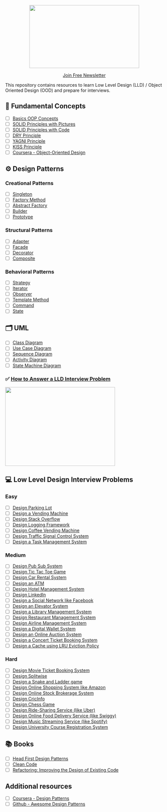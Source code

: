 <p align="center">
  <img src="images/lld-repo-logo.png" width="350" height="200">
</p>
<p align="center">
  <a href="https://blog.algomaster.io/">Join Free Newsletter</a>
</p>

This repository contains resources to learn Low Level Design (LLD) / Object Oriented Design (OOD) and prepare for interviews.

## 📌 Fundamental Concepts
- [ ] [Basics OOP Concepts](https://blog.algomaster.io/p/basic-oop-concepts-explained-with-code) 
- [ ] [SOLID Principles with Pictures](https://medium.com/backticks-tildes/the-s-o-l-i-d-principles-in-pictures-b34ce2f1e898)
- [ ] [SOLID Principles with Code](https://blog.algomaster.io/p/solid-principles-explained-with-code)
- [ ] [DRY Principle](https://blog.algomaster.io/p/082450d8-0e7b-4447-a8dc-b7308e45f048)
- [ ] [YAGNI Principle](https://blog.algomaster.io/p/8c3c7da7-885b-4a9c-a6e4-70ee02de4772)
- [ ] [KISS Principle](https://blog.algomaster.io/p/21b57678-b351-4ed4-b390-3b6308af2f7d)
- [ ] [Coursera - Object-Oriented Design](https://www.coursera.org/learn/object-oriented-design)

## ⚙️ Design Patterns
### Creational Patterns
- [ ] [Singleton](https://blog.algomaster.io/p/singleton-design-pattern)
- [ ] [Factory Method](https://refactoring.guru/design-patterns/factory-method)
- [ ] [Abstract Factory](https://refactoring.guru/design-patterns/abstract-factory)
- [ ] [Builder](https://refactoring.guru/design-patterns/builder)
- [ ] [Prototype](https://refactoring.guru/design-patterns/prototype)
### Structural Patterns
- [ ] [Adapter](https://refactoring.guru/design-patterns/adapter)
- [ ] [Facade](https://refactoring.guru/design-patterns/facade)
- [ ] [Decorator](https://refactoring.guru/design-patterns/decorator)
- [ ] [Composite](https://refactoring.guru/design-patterns/composite)
### Behavioral Patterns
- [ ] [Strategy](https://refactoring.guru/design-patterns/strategy)
- [ ] [Iterator](https://refactoring.guru/design-patterns/iterator)
- [ ] [Observer](https://refactoring.guru/design-patterns/observer)
- [ ] [Template Method](https://refactoring.guru/design-patterns/template-method)
- [ ] [Command](https://refactoring.guru/design-patterns/command)
- [ ] [State](https://refactoring.guru/design-patterns/state)

## 🗂️ UML
- [ ] [Class Diagram](https://blog.algomaster.io/p/uml-class-diagram-explained-with-examples)
- [ ] [Use Case Diagram](https://www.visual-paradigm.com/guide/uml-unified-modeling-language/what-is-use-case-diagram/)
- [ ] [Sequence Diagram](https://www.visual-paradigm.com/guide/uml-unified-modeling-language/what-is-sequence-diagram/)
- [ ] [Activity Diagram](https://www.visual-paradigm.com/guide/uml-unified-modeling-language/what-is-activity-diagram/)
- [ ] [State Machine Diagram](https://www.visual-paradigm.com/guide/uml-unified-modeling-language/what-is-state-machine-diagram/)

### ✅ [How to Answer a LLD Interview Problem](https://blog.algomaster.io/p/how-to-answer-a-lld-interview-problem)
<img src="images/interview-template.png" width="350" height="250">

## 💻 Low Level Design Interview Problems
### Easy
- [ ] [Design Parking Lot](problems/parking-lot.md)
- [ ] [Design a Vending Machine](problems/vending-machine.md)
- [ ] [Design Stack Overflow](problems/stack-overflow.md)
- [ ] [Design Logging Framework](problems/logging-framework.md)
- [ ] [Design Coffee Vending Machine](problems/coffee-vending-machine.md)
- [ ] [Design Traffic Signal Control System](problems/traffic-signal.md)
- [ ] [Design a Task Management System](problems/task-management-system.md)
### Medium
- [ ] [Design Pub Sub System](problems/pub-sub-system.md)
- [ ] [Design Tic Tac Toe Game](problems/tic-tac-toe.md)
- [ ] [Design Car Rental System](problems/car-rental-system.md)
- [ ] [Design an ATM](problems/atm.md)
- [ ] [Design Hotel Management System](problems/hotel-management-system.md)
- [ ] [Design LinkedIn](problems/linkedin.md)
- [ ] [Design a Social Network like Facebook](problems/social-networking-service.md)
- [ ] [Design an Elevator System](problems/elevator-system.md)
- [ ] [Design a Library Management System](problems/library-management-system.md)
- [ ] [Design Restaurant Management System](problems/restaurant-management-system.md)
- [ ] [Design Airline Management System](problems/airline-management-system.md)
- [ ] [Design a Digital Wallet System](problems/digital-wallet-system.md)
- [ ] [Design an Online Auction System](problems/online-auction-system.md)
- [ ] [Design a Concert Ticket Booking System](problems/concert-ticketing-system.md)
- [ ] [Design a Cache using LRU Eviction Policy](problems/lru-cache.md)
### Hard
- [ ] [Design Movie Ticket Booking System](problems/movie-ticket-booking-system.md)
- [ ] [Design Splitwise](problems/splitwise.md)
- [ ] [Design a Snake and Ladder game](problems/snake-and-ladder.md)
- [ ] [Design Online Shopping System like Amazon](problems/online-shopping-service.md)
- [ ] [Design Online Stock Brokerage System](problems/online-stock-brokerage-system.md)
- [ ] [Design CricInfo](problems/cricinfo.md)
- [ ] [Design Chess Game](problems/chess-game.md)
- [ ] [Design Ride-Sharing Service (like Uber)](problems/ride-sharing-service.md)
- [ ] [Design Online Food Delivery Service (like Swiggy)](problems/food-delivery-service.md)
- [ ] [Design Music Streaming Service (like Spotify)](problems/music-streaming-service.md)
- [ ] [Design University Course Registration System](problems/course-registration-system.md)

## 📚 Books
- [ ] [Head First Design Patterns](https://www.amazon.com/Head-First-Design-Patterns-Object-Oriented/dp/149207800X/)
- [ ] [Clean Code](https://www.amazon.com/Clean-Code-Handbook-Software-Craftsmanship/dp/B08X8ZXT15)
- [ ] [Refactoring: Improving the Design of Existing Code](https://www.amazon.com/Refactoring-Improving-Existing-Addison-Wesley-Signature/dp/0134757599/)

## Additional resources
- [ ] [Coursera - Design Patterns](https://www.coursera.org/learn/design-patterns)
- [ ] [Github - Awesome Design Patterns](https://github.com/DovAmir/awesome-design-patterns)
